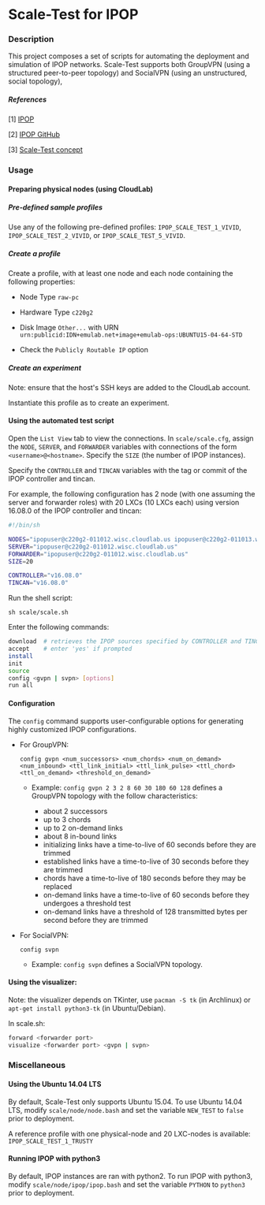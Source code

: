 # Scale-Test for IPOP

### Description

This project composes a set of scripts for automating the deployment and simulation of IPOP networks. Scale-Test supports both GroupVPN (using a structured peer-to-peer topology) and SocialVPN (using an unstructured, social topology),

##### References

[1] [IPOP](http://ipop-project.org/) 

[2] [IPOP GitHub](https://github.com/ipop-project) 

[3] [Scale-Test concept](https://github.com/ipop-project/ipop-project.github.io/wiki/Testing-Your-Build) 

### Usage

#### Preparing physical nodes (using CloudLab)

##### Pre-defined sample profiles

Use any of the following pre-defined profiles: `IPOP_SCALE_TEST_1_VIVID`, `IPOP_SCALE_TEST_2_VIVID`, or `IPOP_SCALE_TEST_5_VIVID`.

##### Create a profile

Create a profile, with at least one node and each node containing the following properties:

* Node Type `raw-pc`

* Hardware Type `c220g2`

* Disk Image `Other...` with URN `urn:publicid:IDN+emulab.net+image+emulab-ops:UBUNTU15-04-64-STD`

* Check the `Publicly Routable IP` option

##### Create an experiment

Note: ensure that the host's SSH keys are added to the CloudLab account.

Instantiate this profile as to create an experiment.

#### Using the automated test script

Open the `List View` tab to view the connections. In `scale/scale.cfg`, assign the `NODE`, `SERVER`, and `FORWARDER` variables with connections of the form `<username>@<hostname>`. Specify the `SIZE` (the number of IPOP instances).

Specify the `CONTROLLER` and `TINCAN` variables with the tag or commit of the IPOP controller and tincan.

For example, the following configuration has 2 node (with one assuming the server and forwarder roles) with 20 LXCs (10 LXCs each) using version 16.08.0 of the IPOP controller and tincan:

```sh
#!/bin/sh

NODES="ipopuser@c220g2-011012.wisc.cloudlab.us ipopuser@c220g2-011013.wisc.cloudlab.us"
SERVER="ipopuser@c220g2-011012.wisc.cloudlab.us"
FORWARDER="ipopuser@c220g2-011012.wisc.cloudlab.us"
SIZE=20

CONTROLLER="v16.08.0"
TINCAN="v16.08.0"
```

Run the shell script:

`sh scale/scale.sh`

Enter the following commands:

```sh
download  # retrieves the IPOP sources specified by CONTROLLER and TINCAN or the defaults
accept    # enter 'yes' if prompted
install
init
source
config <gvpn | svpn> [options]
run all
```

#### Configuration

The `config` command supports user-configurable options for generating highly customized IPOP configurations.

+ For GroupVPN:

	```
	config gvpn <num_successors> <num_chords> <num_on_demand> <num_inbound> <ttl_link_initial> <ttl_link_pulse> <ttl_chord> <ttl_on_demand> <threshold_on_demand>
	```

	+ Example: `config gvpn 2 3 2 8 60 30 180 60 128` defines a GroupVPN topology with the follow characteristics:

		+ about 2 successors
		+ up to 3 chords
		+ up to 2 on-demand links
		+ about 8 in-bound links
		+ initializing links have a time-to-live of 60 seconds before they are trimmed
		+ established links have a time-to-live of 30 seconds before they are trimmed
		+ chords have a time-to-live of 180 seconds before they may be replaced
		+ on-demand links have a time-to-live of 60 seconds before they undergoes a threshold test
		+ on-demand links have a threshold of 128 transmitted bytes per second before they are trimmed

+ For SocialVPN:

	```
	config svpn
	```

	+ Example: `config svpn` defines a SocialVPN topology.


#### Using the visualizer:

Note: the visualizer depends on TKinter, use `pacman -S tk` (in Archlinux) or `apt-get install python3-tk` (in Ubuntu/Debian).

In scale.sh:

```sh
forward <forwarder port>
visualize <forwarder port> <gvpn | svpn>
```

### Miscellaneous

#### Using the Ubuntu 14.04 LTS

By default, Scale-Test only supports Ubuntu 15.04. To use Ubuntu 14.04 LTS, modify `scale/node/node.bash` and set the variable `NEW_TEST` to `false` prior to deployment.

A reference profile with one physical-node and 20 LXC-nodes is available: `IPOP_SCALE_TEST_1_TRUSTY`

#### Running IPOP with python3

By default, IPOP instances are ran with python2. To run IPOP with python3, modify `scale/node/ipop/ipop.bash` and set the variable `PYTHON` to `python3` prior to deployment.
